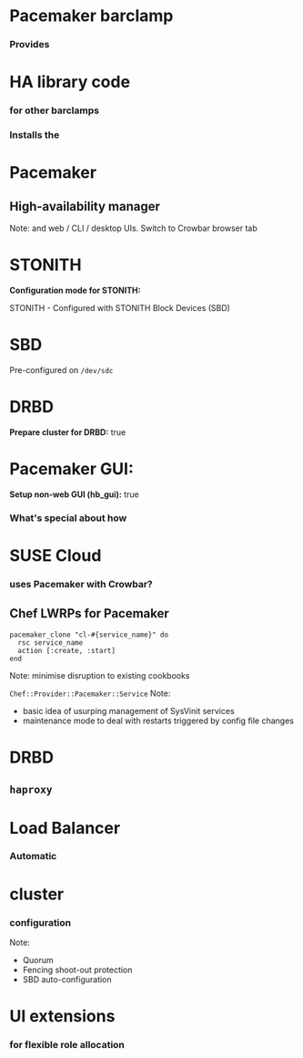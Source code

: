 # Pacemaker barclamp


### Provides
# HA library code
### for other barclamps


### Installs the
# Pacemaker
## High-availability manager
Note: and web / CLI / desktop UIs.
Switch to Crowbar browser tab


# STONITH
**Configuration mode for STONITH:**

STONITH - Configured with STONITH Block Devices (SBD)


# SBD
Pre-configured on `/dev/sdc`


# DRBD
**Prepare cluster for DRBD:** true


# Pacemaker GUI:
**Setup non-web GUI (hb_gui):**  true


### What's special about how
# SUSE Cloud
### uses Pacemaker with Crowbar?


## Chef LWRPs for Pacemaker

    pacemaker_clone "cl-#{service_name}" do
      rsc service_name
      action [:create, :start]
    end

Note: minimise disruption to existing cookbooks


`Chef::Provider::Pacemaker::Service`
Note:

- basic idea of usurping management of SysVinit services
- maintenance mode to deal with restarts triggered by config file changes


# DRBD


## `haproxy`
# Load Balancer


### Automatic
# cluster
### configuration

Note:
- Quorum
- Fencing shoot-out protection
- SBD auto-configuration


# UI extensions
### for flexible role allocation
